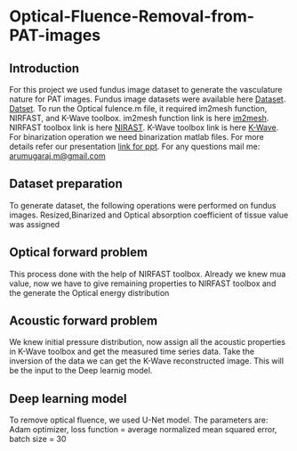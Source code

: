 # Optical-Fluence-Removal-from-PAT-images
## Introduction
For this project we used fundus image dataset to generate the vasculature nature for PAT images.
Fundus image datasets were available here [Dataset](https://www.kaggle.com/linchundan/fundusimage1000).
[Datset](https://www5.cs.fau.de/research/data/fundus-images/).
To run the Optical fulence.m file, it required im2mesh function, NIRFAST, and K-Wave toolbox.
im2mesh function link is here [im2mesh](https://in.mathworks.com/matlabcentral/fileexchange/71772-im2mesh-2d-image-to-triangular-meshes).
NIRFAST toolbox link is here [NIRAST](https://milab.host.dartmouth.edu/nirfast/).
K-Wave toolbox link is here [K-Wave](http://www.k-wave.org/).
For binarization operation we need binarization matlab files.
For more details refer our presentation [link for ppt](https://docs.google.com/presentation/d/11RDKK24GpVCmXNCmAEXCF1me9gWeFw93/edit#slide=id.p1). For any questions mail me: arumugaraj.m@gmail.com


## Dataset preparation
To generate dataset, the following operations were performed on fundus images. Resized,Binarized and Optical absorption coefficient of tissue value was assigned


## Optical forward problem
This process done with the help of NIRFAST toolbox. Already we knew mua value, now we have to give remaining properties to NIRFAST toolbox and the generate the Optical energy distribution


## Acoustic forward problem
We knew initial pressure distribution, now assign all the acoustic properties in K-Wave toolbox and get the measured time series data.
Take the inversion of the data we can get the K-Wave reconstructed image. This will be the input to the Deep learnig model.


## Deep learning model
To remove optical fluence, we used U-Net model. The parameters are: Adam optimizer, loss function = average normalized mean squared error, batch size = 30
